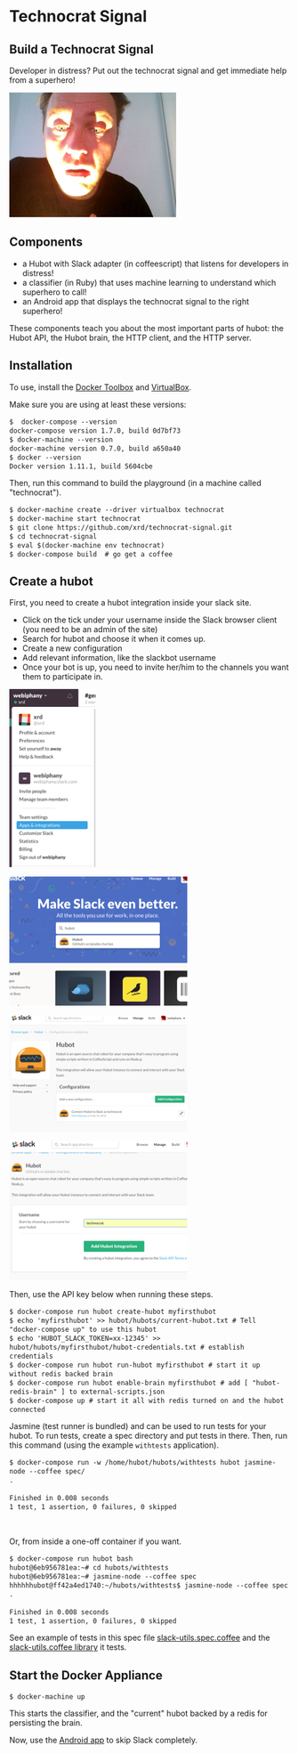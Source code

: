 # Technocrat Signal

## Build a Technocrat Signal

Developer in distress? Put out the technocrat signal and get immediate help from a superhero!

![](technocrat-signal.png)

## Components

* a Hubot with Slack adapter (in coffeescript) that listens for developers in distress!
* a classifier (in Ruby) that uses machine learning to understand which superhero to call!
* an Android app that displays the technocrat signal to the right superhero!

These components teach you about the most important parts of hubot:
the Hubot API, the Hubot brain, the HTTP client, and the HTTP server.

## Installation

To use, install the [Docker Toolbox](https://www.docker.com/products/docker-toolbox) and [VirtualBox](https://www.virtualbox.org/wiki/Downloads).

Make sure you are using at least these versions:

```
$  docker-compose --version
docker-compose version 1.7.0, build 0d7bf73
$ docker-machine --version
docker-machine version 0.7.0, build a650a40
$ docker --version
Docker version 1.11.1, build 5604cbe
```

Then, run this command to build the playground (in a machine called "technocrat").

```
$ docker-machine create --driver virtualbox technocrat
$ docker-machine start technocrat
$ git clone https://github.com/xrd/technocrat-signal.git
$ cd technocrat-signal
$ eval $(docker-machine env technocrat)
$ docker-compose build  # go get a coffee
```

## Create a hubot

First, you need to create a hubot integration inside your slack site.

* Click on the tick under your username inside the Slack browser client (you need to be an admin of the site)
* Search for hubot and choose it when it comes up.
* Create a new configuration
* Add relevant information, like the slackbot username
* Once your bot is up, you need to invite her/him to the channels you want them to participate in.

![](imgs/integration.png)

![](imgs/search-for-hubot.png)

![](imgs/create-configuration.png)

![](imgs/add-configuration.png)

Then, use the API key below when running these steps.

```
$ docker-compose run hubot create-hubot myfirsthubot
$ echo 'myfirsthubot' >> hubot/hubots/current-hubot.txt # Tell "docker-compose up" to use this hubot
$ echo 'HUBOT_SLACK_TOKEN=xx-12345' >> hubot/hubots/myfirsthubot/hubot-credentials.txt # establish credentials
$ docker-compose run hubot run-hubot myfirsthubot # start it up without redis backed brain
$ docker-compose run hubot enable-brain myfirsthubot # add [ "hubot-redis-brain" ] to external-scripts.json
$ docker-compose up # start it all with redis turned on and the hubot connected
```

Jasmine (test runner is bundled) and can be used to run tests for your hubot.
To run tests, create a spec directory and put tests in there. Then, run this command
(using the example `withtests` application).

```
$ docker-compose run -w /home/hubot/hubots/withtests hubot jasmine-node --coffee spec/
.

Finished in 0.008 seconds
1 test, 1 assertion, 0 failures, 0 skipped



```

Or, from inside a one-off container if you want.
```
$ docker-compose run hubot bash
hubot@6eb956781ea:~# cd hubots/withtests
hubot@6eb956781ea:~# jasmine-node --coffee spec
hhhhhhubot@ff42a4ed1740:~/hubots/withtests$ jasmine-node --coffee spec
.

Finished in 0.008 seconds
1 test, 1 assertion, 0 failures, 0 skipped

```



See an example of tests in this spec file [slack-utils.spec.coffee](/hubot/hubots/withtests/spec/slack-utils.spec.coffee)
and the [slack-utils.coffee library](/hubot/hubots/withtests/lib/slack-utils.coffee) it tests.

## Start the Docker Appliance

```
$ docker-machine up
```

This starts the classifier, and the "current" hubot backed by a redis for persisting the brain.

Now, use the [Android app](https://github.com/xrd/technocrat-android/) to skip Slack completely.
